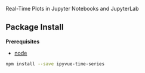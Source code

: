 Real-Time Plots in Jupyter Notebooks and JupyterLab

Package Install
---------------

**Prerequisites**
- [node](http://nodejs.org/)

```bash
npm install --save ipyvue-time-series
```
